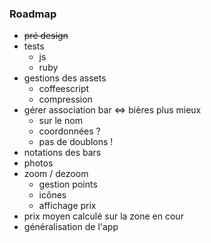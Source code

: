 ### Roadmap

* <del>pré design</del>
* tests
  * js 
  * ruby
* gestions des assets
  * coffeescript 
  * compression
* gérer association bar <=> bières plus mieux
  * sur le nom
  * coordonnées ?
  * pas de doublons !
* notations des bars
* photos
* zoom / dezoom
  * gestion points
  * icônes
  * affichage prix 
* prix moyen calculé sur la zone en cour
* généralisation de l'app
